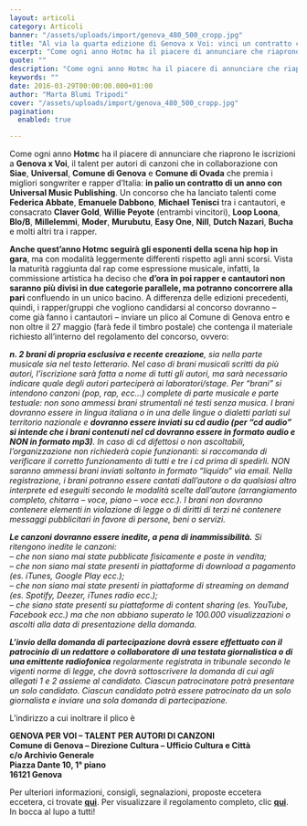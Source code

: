```yaml
---
layout: articoli
category: Articoli
banner: "/assets/uploads/import/genova_480_500_cropp.jpg"
title: "Al via la quarta edizione di Genova x Voi: vinci un contratto con Universal Music Publishing!"
excerpt: "Come ogni anno Hotmc ha il piacere di annunciare che riaprono le iscrizioni a Genova x Voi, il talent per autori di canzoni che in collaborazione con Siae, Universal, Comune di Genova e Comune di Ovada che premia i migliori songwriter e rapper d’Italia: in palio un contratto di un anno con Universal Music Publishing. Un [&hellip"
quote: ""
description: "Come ogni anno Hotmc ha il piacere di annunciare che riaprono le iscrizioni a Genova x Voi, il talent per autori di canzoni che in collaborazione con Siae, Universal, Comune di Genova e Comune di Ovada che premia i migliori songwriter e rapper d’Italia: in palio un contratto di un anno con Universal Music Publishing. Un [&hellip"
keywords: ""
date: 2016-03-29T00:00:00.000+01:00
author: "Marta Blumi Tripodi"
cover: "/assets/uploads/import/genova_480_500_cropp.jpg"
pagination:
  enabled: true

---
```


Come ogni anno **Hotmc** ha il piacere di annunciare che riaprono le iscrizioni a **Genova x Voi**, il talent per autori di canzoni che in collaborazione con **Siae**, **Universal**, **Comune di Genova** e **Comune di Ovada** che premia i migliori songwriter e rapper d’Italia: **in palio un contratto di un anno con Universal Music Publishing**. Un concorso che ha lanciato talenti come **Federica Abbate**, **Emanuele Dabbono**, **Michael Tenisci** tra i cantautori, e consacrato **Claver Gold**, **Willie Peyote** (entrambi vincitori), **Loop Loona**, **Blo/B**, **Millelemmi**, **Moder**, **Murubutu**, **Easy One**, **Nill**, **Dutch Nazari**, **Bucha** e molti altri tra i rapper.

**Anche quest’anno Hotmc seguirà gli esponenti della scena hip hop in gara**, ma con modalità leggermente differenti rispetto agli anni scorsi. Vista la maturità raggiunta dal rap come espressione musicale, infatti, la commissione artistica ha deciso che **d’ora in poi rapper e cantautori non saranno più divisi in due categorie parallele, ma potranno concorrere alla pari** confluendo in un unico bacino. A differenza delle edizioni precedenti, quindi, i rapper/gruppi che vogliono candidarsi al concorso dovranno – come già fanno i cantautori – inviare un plico al Comune di Genova entro e non oltre il 27 maggio (farà fede il timbro postale) che contenga il materiale richiesto all’interno del regolamento del concorso, ovvero:

_**n. 2 brani di propria esclusiva e recente creazione**, sia nella parte musicale sia nel testo letterario. Nel caso di brani musicali scritti da più autori, l’iscrizione sarà fatta a nome di tutti gli autori, ma sarà necessario indicare quale degli autori parteciperà ai laboratori/stage. Per “brani” si intendono canzoni (pop, rap, ecc…) complete di parte musicale e parte testuale: non sono ammessi brani strumentali né testi senza musica. I brani dovranno essere in lingua italiana o in una delle lingue o dialetti parlati sul territorio nazionale e **dovranno essere inviati su cd audio (per “cd audio” si intende che i brani contenuti nel cd dovranno essere in formato audio e NON in formato mp3)**. In caso di cd difettosi o non ascoltabili, l’organizzazione non richiederà copie funzionanti: si raccomanda di verificare il corretto funzionamento di tutti e tre i cd prima di spedirli. NON saranno ammessi brani inviati soltanto in formato “liquido” via email. Nella registrazione, i brani potranno essere cantati dall’autore o da qualsiasi altro interprete ed eseguiti secondo le modalità scelte dall’autore (arrangiamento completo, chitarra – voce, piano – voce ecc.). I brani non dovranno contenere elementi in violazione di legge o di diritti di terzi né contenere messaggi pubblicitari in favore di persone, beni o servizi._

_**Le canzoni dovranno essere inedite, a pena di inammissibilità.** Si ritengono inedite le canzoni:_  
_– che non siano mai state pubblicate fisicamente e poste in vendita;_  
_– che non siano mai state presenti in piattaforme di download a pagamento (es. iTunes, Google Play ecc.);_  
_– che non siano mai state presenti in piattaforme di streaming on demand (es. Spotify, Deezer, iTunes radio ecc.);_  
_– che siano state presenti su piattaforme di content sharing (es. YouTube, Facebook ecc.) ma che non abbiano superato le 100.000 visualizzazioni o ascolti alla data di presentazione della domanda._

_**L’invio della domanda di partecipazione dovrà essere effettuato con il patrocinio di un redattore o collaboratore di una testata giornalistica o di una emittente radiofonica** regolarmente registrata in tribunale secondo le vigenti norme di legge, che dovrà sottoscrivere la domanda di cui agli allegati 1 e 2 assieme al candidato. Ciascun patrocinatore potrà presentare un solo candidato. Ciascun candidato potrà essere patrocinato da un solo giornalista e inviare una sola domanda di partecipazione._

L’indirizzo a cui inoltrare il plico è

**GENOVA PER VOI – TALENT PER AUTORI DI CANZONI**  
**Comune di Genova – Direzione Cultura – Ufficio Cultura e Città**  
**c/o Archivio Generale**  
**Piazza Dante 10, 1° piano**  
**16121 Genova**

Per ulteriori informazioni, consigli, segnalazioni, proposte eccetera eccetera, ci trovate **[qui](mailto:martat@hotmc.com)**. Per visualizzare il regolamento completo, clic **[qui](http://genovapervoi.com/)**. In bocca al lupo a tutti!